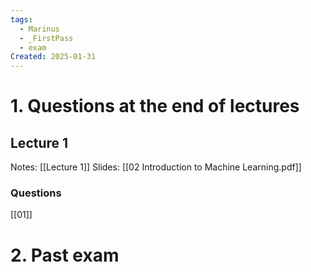 ```yaml
---
tags:
  - Marinus
  - _FirstPass
  - exam
Created: 2025-01-31
---
```

# 1. Questions at the end of lectures

## Lecture 1

Notes: [[Lecture 1]]
Slides: [[02 Introduction to Machine Learning.pdf]] 
### Questions

[[01]]
# 2. Past exam
